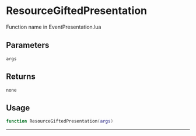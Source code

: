 # ResourceGiftedPresentation
Function name in EventPresentation.lua
## Parameters
`args`
## Returns
`none`
## Usage
```lua
function ResourceGiftedPresentation(args)
```
---
